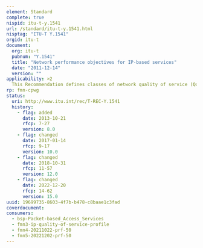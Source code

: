 ```yaml
---
element: Standard
complete: true
nispid: itu-t-y.1541
url: /standard/itu-t-y.1541.html
nisptag: "ITU-T Y.1541"
orgid: itu-t
document:
  org: itu-t
  pubnum: "Y.1541"
  title: "Network performance objectives for IP-based services"
  date: "2011-12-14"
  version: ""
applicability: >2
  This Recommendation defines classes of network quality of service (QoS) with objectives for Internet Protocol network performance parameters. Two of the classes contain provisional performance objectives. These classes are intended to be the basis for agreements among network providers, and between end users and their network providers.
rp: fmn-cpwg
status:
  uri: http://www.itu.int/rec/T-REC-Y.1541
  history: 
    - flag: added
      date: 2013-10-21
      rfcp: 7-27
      version: 8.0
    - flag: changed
      date: 2017-01-14
      rfcp: 9-17
      version: 10.0
    - flag: changed
      date: 2018-10-31
      rfcp: 11-57
      version: 12.0
    - flag: changed
      date: 2022-12-20
      rfcp: 14-62
      version: 15.0
uuid: 19699735-8603-4f7b-b478-c8baae1c3fad
coverdocument:
consumers:
  - bsp-Packet-based_Access_Services
  - fmn3-ip-quality-of-service-profile
  - fmn4-20211022-prf-50
  - fmn5-20221202-prf-50
---
```

